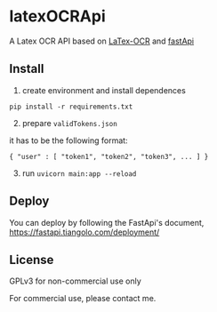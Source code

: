 <!--
 * @Description: LatexOCRApi
 * @Author: Rainyl
 * @Date: 2022-03-09 11:04:43
 * @LastEditTime: 2022-03-09 11:15:48
-->
# latexOCRApi

A Latex OCR API based on [LaTex-OCR](https://github.com/lukas-blecher/LaTeX-OCR) and [fastApi](https://github.com/tiangolo/fastapi)

## Install

1. create environment and install dependences

`pip install -r requirements.txt`

2. prepare `validTokens.json`

it has to be the following format:

`{
    "user" : [
        "token1",
        "token2",
        "token3",
        ...
    ]
}`

3. run `uvicorn main:app --reload`

## Deploy

You can deploy by following the FastApi's document, https://fastapi.tiangolo.com/deployment/

## License

GPLv3 for non-commercial use only

For commercial use, please contact me.
